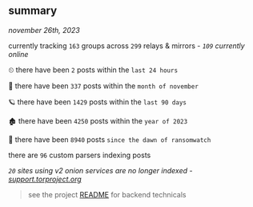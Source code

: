 
## summary
_november 26th, 2023_

currently tracking `163` groups across `299` relays & mirrors - _`109` currently online_

⏲ there have been `2` posts within the `last 24 hours`

🦈 there have been `337` posts within the `month of november`

🪐 there have been `1429` posts within the `last 90 days`

🏚 there have been `4250` posts within the `year of 2023`

🦕 there have been `8940` posts `since the dawn of ransomwatch`

there are `96` custom parsers indexing posts

_`20` sites using v2 onion services are no longer indexed - [support.torproject.org](https://support.torproject.org/onionservices/v2-deprecation/)_

> see the project [README](https://github.com/joshhighet/ransomwatch#ransomwatch--) for backend technicals
